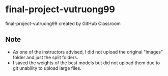# final-project-vutruong99
final-project-vutruong99 created by GitHub Classroom

## Note
* As one of the instructors advised, I did not upload the original "images" folder and just the split folders.
* I saved the weights of the best models but did not upload them due to git unability to upload large files.
